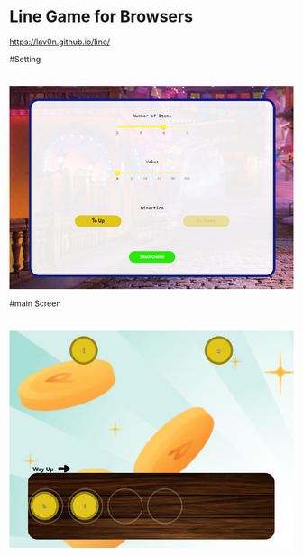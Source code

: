 # Line Game for Browsers

https://lav0n.github.io/line/

#Setting
#
![](https://github.com/LaV0n/line/blob/master/src/assets/image/Screenshot_1.png)

#main Screen
#
![](https://github.com/LaV0n/line/blob/master/src/assets/image/Screenshot_2.png)
